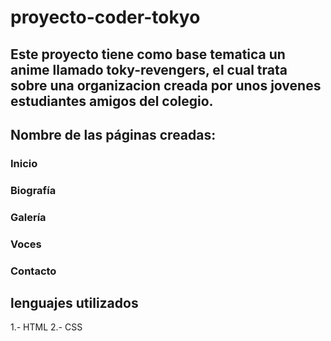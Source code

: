 # proyecto-coder-tokyo
## Este proyecto tiene como base tematica un anime llamado toky-revengers, el cual trata sobre una organizacion creada por unos jovenes estudiantes amigos del colegio. 

## Nombre de las páginas creadas:
### Inicio
### Biografía
### Galería
### Voces
### Contacto
## lenguajes utilizados
1.- HTML
2.- CSS
